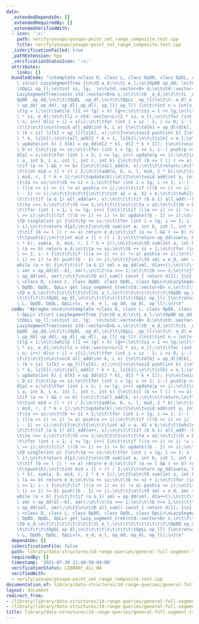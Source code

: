 ```yaml
---
data:
  _extendedDependsOn: []
  _extendedRequiredBy: []
  _extendedVerifiedWith:
  - icon: ':x:'
    path: verify/yosupo/yosupo-point_set_range_composite.test.cpp
    title: verify/yosupo/yosupo-point_set_range_composite.test.cpp
  _isVerificationFailed: true
  _pathExtension: hpp
  _verificationStatusIcon: ':x:'
  attributes:
    links: []
  bundledCode: "\ntemplate <class D, class L, class OpDD, class OpDL, class OpLL>\
    \ struct LazySegmentTree {\n\tD e_d;\n\tL e_l;\n\tOpDD op_dd; \n\tOpDL op_dl;\n\
    \tOpLL op_ll;\n\tint sz, lg;  \n\tstd::vector<D> d;\n\tstd::vector<L> lz;\n\n\t\
    LazySegmentTree(const std::vector<D>& v,\n\t\t\tD _e_d,\n\t\t\tL _e_l,\n\t\t\t\
    OpDD _op_dd,\n\t\t\tOpDL _op_dl,\n\t\t\tOpLL _op_ll)\n\t\t: e_d(_e_d), e_l(_e_l),\
    \ op_dd(_op_dd), op_dl(_op_dl), op_ll(_op_ll) {\n\t\tint n = int(v.size());\n\t\
    \tlg = 1;\n\t\twhile ((1 << lg) < n) lg++;\n\t\tsz = 1 << lg;\n\t\td = std::vector<D>(2\
    \ * sz, e_d);\n\t\tlz = std::vector<L>(2 * sz, e_l);\n\t\tfor (int i = 0; i <\
    \ n; i++) d[sz + i] = v[i];\n\t\tfor (int i = sz - 1; i >= 0; i--) {\n\t\t\tupdate(i);\n\
    \t\t}\n\t}\n\n\tvoid all_add(int k, L x) {\n\t\td[k] = op_dl(d[k], x);\n\t\tif\
    \ (k < sz) lz[k] = op_ll(lz[k], x);\n\t}\n\n\tvoid push(int k) {\n\t\tall_add(2\
    \ * k, lz[k]);\n\t\tall_add(2 * k + 1, lz[k]);\n\t\tlz[k] = e_l;\n\t}\n\n\tvoid\
    \ update(int k) { d[k] = op_dd(d[2 * k], d[2 * k + 1]); }\n\n\tvoid set(int p,\
    \ D x) {\n\t\tp += sz;\n\t\tfor (int i = lg; i >= 1; i--) push(p >> i);\n\t\t\
    d[p] = x;\n\t\tfor (int i = 1; i <= lg; i++) update(p >> i);\n\t}\n\n\tvoid add(int\
    \ a, int b, L x, int l, int r, int k) {\n\t\tif (b <= l || r <= a) return;\n\t\
    \tif (a <= l && r <= b) {\n\t\t\tall_add(k, x);\n\t\t\treturn;\n\t\t}\n\t\tpush(k);\n\
    \t\tint mid = (l + r) / 2;\n\t\tadd(a, b, x, l, mid, 2 * k);\n\t\tadd(a, b, x,\
    \ mid, r, 2 * k + 1);\n\t\tupdate(k);\n\t}\n\n\tvoid add(int a, int b, L x) {\n\
    \t\ta += sz;\n\t\tb += sz + 1;\n\t\tfor (int i = lg; i >= 1; i--) {\n\t\t\tif\
    \ (((a >> i) << i) != a) push(a >> i);\n\t\t\tif (((b >> i) << i) != b) push((b\
    \ - 1) >> i);\n\t\t}\n\t\t{\n\t\t\tint a2 = a, b2 = b;\n\t\t\twhile (a < b) {\n\
    \t\t\t\tif (a & 1) all_add(a++, x);\n\t\t\t\tif (b & 1) all_add(--b, x);\n\t\t\
    \t\ta >>= 1;\n\t\t\t\tb >>= 1;\n\t\t\t}\n\t\t\ta = a2;\n\t\t\tb = b2;\n\t\t}\n\
    \t\tfor (int i = 1; i <= lg; i++) {\n\t\t\tif (((a >> i) << i) != a) update(a\
    \ >> i);\n\t\t\tif (((b >> i) << i) != b) update((b - 1) >> i);\n\t\t}\n\t}\n\n\
    \tD single(int p) {\n\t\tp += sz;\n\t\tfor (int i = lg; i >= 1; i--) push(p >>\
    \ i);\n\t\treturn d[p];\n\t}\n\n\tD sum(int a, int b, int l, int r, int k) {\n\
    \t\tif (b <= l || r <= a) return e_d;\n\t\tif (a <= l && r <= b) return d[k];\n\
    \t\tpush(k);\n\t\tint mid = (l + r) / 2;\n\t\treturn op_dd(sum(a, b, l, mid, 2\
    \ * k), sum(a, b, mid, r, 2 * k + 1));\n\t}\n\n\tD sum(int a, int b) {\n\t\tif\
    \ (a == b) return e_d;\n\t\ta += sz;\n\t\tb += sz + 1;\n\t\tfor (int i = lg; i\
    \ >= 1; i--) {\n\t\t\tif (((a >> i) << i) != a) push(a >> i);\n\t\t\tif (((b >>\
    \ i) << i) != b) push((b - 1) >> i);\n\t\t}\n\t\tD sml = e_d, smr = e_d;\n\t\t\
    while (a < b) {\n\t\t\tif (a & 1) sml = op_dd(sml, d[a++]);\n\t\t\tif (b & 1)\
    \ smr = op_dd(d[--b], smr);\n\t\t\ta >>= 1;\n\t\t\tb >>= 1;\n\t\t}\n\t\treturn\
    \ op_dd(sml, smr);\n\t}\n\n\tD all_sum() const { return d[1]; }\n};\n\ntemplate\
    \ <class D, class L, class OpDD, class OpDL, class OpLL>\nLazySegmentTree<D, L,\
    \ OpDD, OpDL, OpLL> get_lazy_segment_tree(std::vector<D> v,\n\t\t\t\t\t\t\t\t\t\
    \tD e_d,\n\t\t\t\t\t\t\t\t\t\tL e_l,\n\t\t\t\t\t\t\t\t\t\tOpDD op_dd,\n\t\t\t\t\
    \t\t\t\t\t\tOpDL op_dl,\n\t\t\t\t\t\t\t\t\t\tOpLL op_ll) {\n\treturn LazySegmentTree<D,\
    \ L, OpDD, OpDL, OpLL>(v, e_d, e_l, op_dd, op_dl, op_ll);\n}\n"
  code: "#pragma once\n\ntemplate <class D, class L, class OpDD, class OpDL, class\
    \ OpLL> struct LazySegmentTree {\n\tD e_d;\n\tL e_l;\n\tOpDD op_dd; \n\tOpDL op_dl;\n\
    \tOpLL op_ll;\n\tint sz, lg;  \n\tstd::vector<D> d;\n\tstd::vector<L> lz;\n\n\t\
    LazySegmentTree(const std::vector<D>& v,\n\t\t\tD _e_d,\n\t\t\tL _e_l,\n\t\t\t\
    OpDD _op_dd,\n\t\t\tOpDL _op_dl,\n\t\t\tOpLL _op_ll)\n\t\t: e_d(_e_d), e_l(_e_l),\
    \ op_dd(_op_dd), op_dl(_op_dl), op_ll(_op_ll) {\n\t\tint n = int(v.size());\n\t\
    \tlg = 1;\n\t\twhile ((1 << lg) < n) lg++;\n\t\tsz = 1 << lg;\n\t\td = std::vector<D>(2\
    \ * sz, e_d);\n\t\tlz = std::vector<L>(2 * sz, e_l);\n\t\tfor (int i = 0; i <\
    \ n; i++) d[sz + i] = v[i];\n\t\tfor (int i = sz - 1; i >= 0; i--) {\n\t\t\tupdate(i);\n\
    \t\t}\n\t}\n\n\tvoid all_add(int k, L x) {\n\t\td[k] = op_dl(d[k], x);\n\t\tif\
    \ (k < sz) lz[k] = op_ll(lz[k], x);\n\t}\n\n\tvoid push(int k) {\n\t\tall_add(2\
    \ * k, lz[k]);\n\t\tall_add(2 * k + 1, lz[k]);\n\t\tlz[k] = e_l;\n\t}\n\n\tvoid\
    \ update(int k) { d[k] = op_dd(d[2 * k], d[2 * k + 1]); }\n\n\tvoid set(int p,\
    \ D x) {\n\t\tp += sz;\n\t\tfor (int i = lg; i >= 1; i--) push(p >> i);\n\t\t\
    d[p] = x;\n\t\tfor (int i = 1; i <= lg; i++) update(p >> i);\n\t}\n\n\tvoid add(int\
    \ a, int b, L x, int l, int r, int k) {\n\t\tif (b <= l || r <= a) return;\n\t\
    \tif (a <= l && r <= b) {\n\t\t\tall_add(k, x);\n\t\t\treturn;\n\t\t}\n\t\tpush(k);\n\
    \t\tint mid = (l + r) / 2;\n\t\tadd(a, b, x, l, mid, 2 * k);\n\t\tadd(a, b, x,\
    \ mid, r, 2 * k + 1);\n\t\tupdate(k);\n\t}\n\n\tvoid add(int a, int b, L x) {\n\
    \t\ta += sz;\n\t\tb += sz + 1;\n\t\tfor (int i = lg; i >= 1; i--) {\n\t\t\tif\
    \ (((a >> i) << i) != a) push(a >> i);\n\t\t\tif (((b >> i) << i) != b) push((b\
    \ - 1) >> i);\n\t\t}\n\t\t{\n\t\t\tint a2 = a, b2 = b;\n\t\t\twhile (a < b) {\n\
    \t\t\t\tif (a & 1) all_add(a++, x);\n\t\t\t\tif (b & 1) all_add(--b, x);\n\t\t\
    \t\ta >>= 1;\n\t\t\t\tb >>= 1;\n\t\t\t}\n\t\t\ta = a2;\n\t\t\tb = b2;\n\t\t}\n\
    \t\tfor (int i = 1; i <= lg; i++) {\n\t\t\tif (((a >> i) << i) != a) update(a\
    \ >> i);\n\t\t\tif (((b >> i) << i) != b) update((b - 1) >> i);\n\t\t}\n\t}\n\n\
    \tD single(int p) {\n\t\tp += sz;\n\t\tfor (int i = lg; i >= 1; i--) push(p >>\
    \ i);\n\t\treturn d[p];\n\t}\n\n\tD sum(int a, int b, int l, int r, int k) {\n\
    \t\tif (b <= l || r <= a) return e_d;\n\t\tif (a <= l && r <= b) return d[k];\n\
    \t\tpush(k);\n\t\tint mid = (l + r) / 2;\n\t\treturn op_dd(sum(a, b, l, mid, 2\
    \ * k), sum(a, b, mid, r, 2 * k + 1));\n\t}\n\n\tD sum(int a, int b) {\n\t\tif\
    \ (a == b) return e_d;\n\t\ta += sz;\n\t\tb += sz + 1;\n\t\tfor (int i = lg; i\
    \ >= 1; i--) {\n\t\t\tif (((a >> i) << i) != a) push(a >> i);\n\t\t\tif (((b >>\
    \ i) << i) != b) push((b - 1) >> i);\n\t\t}\n\t\tD sml = e_d, smr = e_d;\n\t\t\
    while (a < b) {\n\t\t\tif (a & 1) sml = op_dd(sml, d[a++]);\n\t\t\tif (b & 1)\
    \ smr = op_dd(d[--b], smr);\n\t\t\ta >>= 1;\n\t\t\tb >>= 1;\n\t\t}\n\t\treturn\
    \ op_dd(sml, smr);\n\t}\n\n\tD all_sum() const { return d[1]; }\n};\n\ntemplate\
    \ <class D, class L, class OpDD, class OpDL, class OpLL>\nLazySegmentTree<D, L,\
    \ OpDD, OpDL, OpLL> get_lazy_segment_tree(std::vector<D> v,\n\t\t\t\t\t\t\t\t\t\
    \tD e_d,\n\t\t\t\t\t\t\t\t\t\tL e_l,\n\t\t\t\t\t\t\t\t\t\tOpDD op_dd,\n\t\t\t\t\
    \t\t\t\t\t\tOpDL op_dl,\n\t\t\t\t\t\t\t\t\t\tOpLL op_ll) {\n\treturn LazySegmentTree<D,\
    \ L, OpDD, OpDL, OpLL>(v, e_d, e_l, op_dd, op_dl, op_ll);\n}\n"
  dependsOn: []
  isVerificationFile: false
  path: library/data-structures/1d-range-queries/general-full-segment-tree.hpp
  requiredBy: []
  timestamp: '2021-07-30 21:40:50-04:00'
  verificationStatus: LIBRARY_ALL_WA
  verifiedWith:
  - verify/yosupo/yosupo-point_set_range_composite.test.cpp
documentation_of: library/data-structures/1d-range-queries/general-full-segment-tree.hpp
layout: document
redirect_from:
- /library/library/data-structures/1d-range-queries/general-full-segment-tree.hpp
- /library/library/data-structures/1d-range-queries/general-full-segment-tree.hpp.html
title: library/data-structures/1d-range-queries/general-full-segment-tree.hpp
---
```

